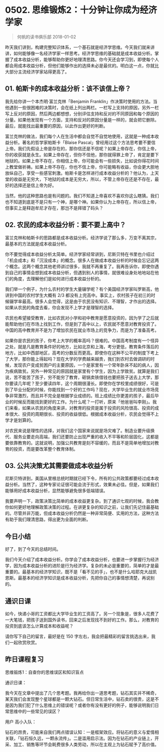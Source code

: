 # 0502. 思维锻炼2：十分钟让你成为经济学家
> 何帆的读书俱乐部
2018-01-02

昨天我们讲到，构建完整知识体系，一个基石就是经济学思维。今天我们就来讲讲，如何能够像一名经济学家一样思考。经济学思维的基础就是成本收益分析。掌握了成本收益分析，能够帮助你更好地理清思路。你今天还会学习到，即使每个人都会用成本收益分析，但他们能够作出的选择未必是最优的。明白这一点，你就比大部分主流经济学家站得更高了。

## 01. 帕斯卡的成本收益分析：该不该信上帝？

我先给你讲一个本杰明·富兰克林「Benjamin Franklin」作决策时使用的方法。当他遇到一些很困难的决策时，会在纸上列出两栏。一栏写上支持的原因，另外一栏写上反对的原因，然后两边都想想，分别评估支持和反对的不同原因和每个原因的分量。如果他发现有一个方面，支持和反对的原因分量是一样的，就会把它删除。最后，就能找出最重要的原因，以此作出更好的判断。

富兰克林的做法，我们每个人在生活中都会自觉不自觉地使用，这就是一种成本收益分析。著名的哲学家帕斯卡「Blaise Pascal」曾经用过这个方法思考要不要信上帝。我们先假设上帝是存在的，那你信还是不信呢？如果上帝存在，你信上帝，你的收获就是永生。如果上帝存在，但你不信他，那你就得罪上帝了，肯定是要下地狱的。如果上帝不存在，你相信上帝，你可能会有一些损失，比如说你得花时间上教堂做祈祷。如果上帝不存在，你也不信上帝，你可能略有收益，你会更大胆地放纵自己，享受一些感官刺激。帕斯卡是怎样进行成本收益分析的？他认为，上天堂的收益是无穷大，下地狱的成本是无穷大，所以，不管上帝存在还是不存在，最好的选择还是信上帝为好。

当然，他的这种思路也是有问题的。我们不知道上帝喜欢不喜欢你这么瞎猜。我们也不知道到底是不是只有一个神，是哪个神。如果你认为上帝存在，所以信上帝，但事实上是释迦牟尼才存在，那岂不是拜错了码头？

## 02. 农民的成本收益分析：要不要上高中？

富兰克林和帕斯卡的思路都是成本收益分析。经济学说了那么多，万变不离其宗，最基本的方法就是成本收益分析。

你不要觉得成本收益分析太简单。经济学家经常讲到，尼斯贝特在书里也介绍过「机会成本」和「沉没成本」的概念。很多人在做成本收益分析的时候会忘记这两个概念。这两个概念其他老师讲过很多，我就不再重复了。我再告诉你，即使你遇到自己的事情会想到成本收益分析，但遇到别人的事情，就很难设身处地地站在他们的角度，去理解他们是如何进行成本收益分析的。

我们举一个例子，为什么农村的学生大量辍学呢？有个美国经济学家叫罗斯高，他讲到中国的农村学生大概有 2/3 都没有上完高中。事实上，农村孩子在初三的时候辍学率最高。很多人会觉得，这是由于农民没有知识、不理智，才作出的选择。如果从农民的角度去看，你会发现不上学才是理智的选择。

农民也希望接受教育，比如农民对小学和初中教育是愿意投资的，因为学了之后就能帮助他们在市场上找到工作，但是到了高中以上，农民就不愿意对教育投资了。中国的高中教育并不是为了增加农民在就业市场上的竞争力，而是为了准备高考。

如果你是农民的孩子，你考上大学的概率高吗？很难的。中国高考制度有一个怪异之处，就是凡是教育条件好的地方，比如北京和上海，考分更低，教育条件落后的地方，比如中西部地区，高考的分数反而更高。即使你在这种不公平的制度下考上了大学，那你能上得起吗？现在大学的学费越来越贵，我们到农村去做调研的时候，发现农户变成贫困户的主要原因，一个是家里有一个常年卧床不起的病人，因为疾病致贫。另外一种常见的原因就是家里有个学生，因为上学致贫。就算是我们说，苦不能苦了孩子，穷不能穷了教育，砸锅卖铁借钱也要把孩子送去上大学，那你要读几年呢？至少要读四年，这个周期很漫长。即使你在学校里成绩很好，可是到了毕业分配的时候，你能找到一个好的工作吗？现在，大学毕业生的就业市场竞争非常激烈，而且并不完全是根据学业成绩的。班上成绩比你更差的孩子，最后毕业的时候反而能找到更好的工作。为什么呢？一打听，原来「他爸爸叫李刚」。我们来看，如果从农民的角度来讲，对教育的投资是属于投资的风险很高、投资的成本很大、投资的周期很长、投资的收益很低。根据成本收益分析，农民会觉得不上学才是划算的。

对农民来说是理性的选择，对我们这个国家来说就是场灾难了。制造业要升级换代、服务业要走向高端，我们还要防止出现严重的收入不平等和阶层固化，这都是要依靠教育的。这就说明，加强公共教育是刻不容缓的，而且不是简单地增加对教育的投资，而是要改革整个教育体制。

## 03. 公共决策尤其需要做成本收益分析

尼斯贝特讲到，美国从里根总统时期就已经下令，所有的公共政策都要经过成本收益分析。当然了，这种专家论证很可能会流于形式，效果未必佳。但是，如果我们能够用好成本收益分析，显然能够避免很多低端错误。

我要声明一下，政策决策比简单的成本收益更复杂。到了通识七观的时候，我会教你如何更好地理解政策决策的过程。在讲更复杂的知识之前，让我们先记住最基础的。尽管并非万能，但成本收益分析仍然是一种非常简便、实用的方法，这种方法有助于我们理清思路，得出更为全面的判断。

## 今日小结

好了，到了今天的总结时间。

我们今天介绍了成本收益分析。你学会了成本收益分析，也要进一步掌握行为经济学，因为成本收益分析的进阶是行为经济学。复杂的未必是重要的，简单的才是最重要的。最基本的经济学知识，既不是「看不见的手」，也不是什么哈耶克大战凯恩斯。最基本的经济学知识是成本收益分析，先把你自己的事情想清楚，再说别的。

## 通识日课

如今，快递小哥的工资都比大学毕业生的工资高了。另一个现象是，很多人花费了一大笔钱，把孩子送到国外读书，回来之后发现找不到好的工作。那么，对教育的投资到底该怎么计算成本和收益呢？

请你写下自己的留言，最好是在 150 字左右，我会把最精彩的留言挑选出来，我们一起欣赏欣赏。

## 昨日课程复习

思维锻炼1：自查你的思维误区和知识盲点

通识日课：

我今天在文章中提出了几个思考题。我再给你出一道思考题，钻石其实并不稀奇，某天我们会发现整个星球都是一颗大钻石。但日常生活中，钻石卖的很贵，这是不是因为我们犯了什么思维上的错误呢？或者你有没有更好的例子，能够说明我们日常思维中的一些常见的误区？

用户 高小入队：

钻石的昂贵，可能来自我们两点错误认知：一是框架效应。将钻石的意义与爱情相关联，「钻石恒久远，一颗永流传」。二是滥用启示法。因为在钻石的产业链上，开采、加工、销售等环节会耗费很多人类劳动，所以在主观上为钻石赋予了高价值。




